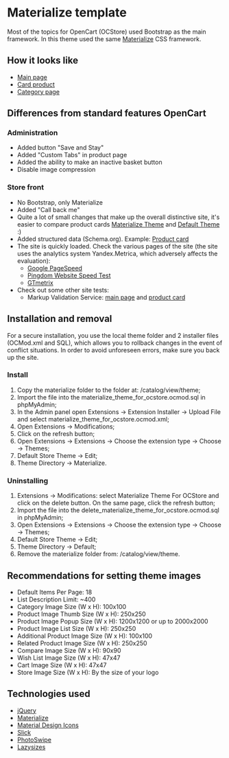 # Materialize template
Most of the topics for OpenCart (OCStore) used Bootstrap as the main framework.
In this theme used the same [Materialize](https://github.com/Dogfalo/materialize) CSS framework.
## How it looks like
* [Main page](https://materialize.myefforts.ru/)
* [Card product](https://materialize.myefforts.ru/smartphones/iphone-smart/iphone-7-plus-red-special-edition-256gb)
* [Category page](https://materialize.myefforts.ru/smartphones/)
## Differences from standard features OpenCart
### Administration
* Added button "Save and Stay"
* Added "Custom Tabs" in product page
* Added the ability to make an inactive basket button
* Disable image compression
### Store front
* No Bootstrap, only Materialize
* Added "Call back me"
* Quite a lot of small changes that make up the overall distinctive site, it's easier to compare product cards 
[Materialize Theme](https://materialize.myefforts.ru/smartphones/iphone-smart/iphone-7-plus-red-special-edition-256gb) and 
[Default Theme](https://demo.opencart.com/index.php?route=product/product&product_id=40) :)
* Added structured data (Schema.org). Example: 
[Product card](https://search.google.com/structured-data/testing-tool/u/0/#url=https%3A%2F%2Fmaterialize.myefforts.ru%2Fsmartphones%2Fiphone-smart%2Fiphone-7-plus-red-special-edition-256gb)
* The site is quickly loaded. Check the various pages of the site (the site uses the analytics system Yandex.Metrica, which adversely affects the evaluation):
  - [Google PageSpeed](https://developers.google.com/speed/pagespeed/)
  - [Pingdom Website Speed Test](https://tools.pingdom.com/)
  - [GTmetrix](https://gtmetrix.com/)
* Check out some other site tests:
  - Markup Validation Service: [main page](https://validator.w3.org/nu/?doc=https%3A%2F%2Fmaterialize.myefforts.ru%2F) and 
  [product card](https://validator.w3.org/nu/?doc=https%3A%2F%2Fmaterialize.myefforts.ru%2Fsmartphones%2Fiphone-smart%2Fiphone-7-plus-red-special-edition-256gb)
## Installation and removal
For a secure installation, you use the local theme folder and 2 installer files (OCMod.xml and SQL), 
which allows you to rollback changes in the event of conflict situations. 
In order to avoid unforeseen errors, make sure you back up the site.
### Install
1.  Copy the materialize folder to the folder at: /catalog/view/theme;
2.  Import the file into the materialize_theme_for_ocstore.ocmod.sql in phpMyAdmin;
3.  In the Admin panel open Extensions -> Extension Installer -> Upload File and select materialize_theme_for_ocstore.ocmod.xml;
4.  Open Extensions -> Modifications;
5.  Click on the refresh button;
6.  Open Extensions -> Extensions -> Choose the extension type -> Choose -> Themes;
7.  Default Store Theme -> Edit;
8.  Theme Directory -> Materialize.
### Uninstalling
1.  Extensions -> Modifications: select Materialize Theme For OCStore and click on the delete button. 
On the same page, click the refresh button;
2.  Import the file into the delete_materialize_theme_for_ocstore.ocmod.sql in phpMyAdmin;
3.  Open Extensions -> Extensions -> Choose the extension type -> Choose -> Themes;
4.  Default Store Theme -> Edit;
5.  Theme Directory -> Default;
6.  Remove the materialize folder from: /catalog/view/theme.
## Recommendations for setting theme images
* Default Items Per Page: 18
* List Description Limit: ~400
* Category Image Size (W x H): 100x100
* Product Image Thumb Size (W x H): 250x250
* Product Image Popup Size (W x H): 1200x1200 or up to 2000x2000
* Product Image List Size (W x H): 250x250
* Additional Product Image Size (W x H): 100x100
* Related Product Image Size (W x H): 250x250
* Compare Image Size (W x H): 90x90
* Wish List Image Size (W x H): 47x47
* Cart Image Size (W x H): 47x47
* Store Image Size (W x H): By the size of your logo
## Technologies used
* [jQuery](https://github.com/jquery/jquery)
* [Materialize](https://github.com/Dogfalo/materialize)
* [Material Design Icons](https://github.com/google/material-design-icons)
* [Slick](https://github.com/kenwheeler/slick)
* [PhotoSwipe](https://github.com/dimsemenov/PhotoSwipe)
* [Lazysizes](https://github.com/aFarkas/lazysizes)
